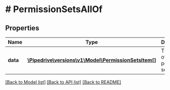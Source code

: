 # # PermissionSetsAllOf

## Properties

Name | Type | Description | Notes
------------ | ------------- | ------------- | -------------
**data** | [**\Pipedrive\versions\v1\Model\PermissionSetsItem[]**](PermissionSetsItem.md) | The array of permission set | [optional]

[[Back to Model list]](../README.md#documentation-for-models) [[Back to API list]](../README.md#documentation-for-api-endpoints) [[Back to README]](../README.md)
